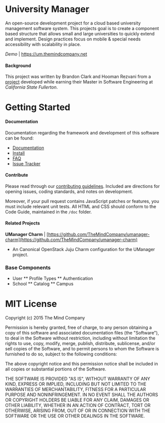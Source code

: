 # University Manager
An open-source development project for a cloud based university management software system.  This projects goal is to create a component based structure that allows small and large universities to quickly extend and implement.  Design practices focus on mobile & special needs accessibility with scalability in place.

*Demo* | https://um.themindcompany.net 

#### Background
This project was written by Brandon Clark and Hooman Rezvani from a [project](https://github.com/BClark-Grad-Project/CP546) developed while earning their Master in Software Engineering at *California State Fullerton*.


# Getting Started
#### Documentation
Documentation regarding the framework and development of this software can be found:

* [Documentation](https://github.com/TheMindCompany/umanager/blob/master/docs/README.md)
* [Install](https://github.com/TheMindCompany/umanager/blob/master/docs/install.md)
* [FAQ](https://github.com/TheMindCompany/umanager/blob/master/docs/faq.md)
* [Issue Tracker](https://github.com/TheMindCompany/umanager/issues)

#### Contribute
Please read through our [contributing guidelines](https://github.com/TheMindCompany/umanager/blob/master/docs/contribute.md). Included are directions for opening issues, coding standards, and notes on development.

Moreover, if your pull request contains JavaScript patches or features, you must include relevant unit tests. All HTML and CSS should conform to the Code Guide, maintained in the `/doc` folder.

#### Related Projects
**UManager Charm** | [https://github.com/TheMindCompany/umanager-charm](https://github.com/TheMindCompany/umanager-charm)
* An Canonical OpenStack Juju Charm configuration for the UManager project.

### Base Components
* User
** Profile Types
** Authentication
* School
** Catalog
** Campus

# MIT License 
Copyright (c) 2015 The Mind Company

Permission is hereby granted, free of charge, to any person obtaining a copy of 
this software and associated documentation files (the "Software"), to deal in the 
Software without restriction, including without limitation the rights to use, 
copy, modify, merge, publish, distribute, sublicense, and/or sell copies of the 
Software, and to permit persons to whom the Software is furnished to do so, subject 
to the following conditions:

The above copyright notice and this permission notice shall be included in all 
copies or substantial portions of the Software.
 
 THE SOFTWARE IS PROVIDED "AS IS", WITHOUT WARRANTY OF ANY KIND, EXPRESS OR IMPLIED, 
 INCLUDING BUT NOT LIMITED TO THE WARRANTIES OF MERCHANTABILITY, FITNESS FOR A 
 PARTICULAR PURPOSE AND NONINFRINGEMENT. IN NO EVENT SHALL THE AUTHORS OR COPYRIGHT 
 HOLDERS BE LIABLE FOR ANY CLAIM, DAMAGES OR OTHER LIABILITY, WHETHER IN AN ACTION OF 
 CONTRACT, TORT OR OTHERWISE, ARISING FROM, OUT OF OR IN CONNECTION WITH THE SOFTWARE 
 OR THE USE OR OTHER DEALINGS IN THE SOFTWARE.
 
